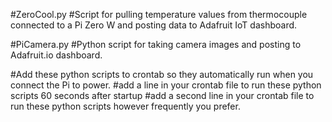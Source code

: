 #ZeroCool.py 
#Script for pulling temperature values from thermocouple connected to a Pi Zero W and posting data to Adafruit IoT dashboard.

#PiCamera.py
#Python script for taking camera images and posting to Adafruit.io dashboard. 

#Add these python scripts to crontab so they automatically run when you connect the Pi to power. 
#add a line in your crontab file to run these python scripts 60 seconds after startup
#add a second line in your crontab file to run these python scripts however frequently you prefer. 
